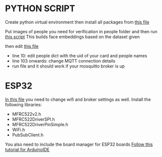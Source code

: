
# PYTHON SCRIPT

Create python virtual environment then install all packages from [this file](requirements.txt)

Put images of people you need for verification in people folder and then run [this script](extract_embeddings.py)
This builds face embeddings based on the dataset given

then edit [this file](recognise_face_cam.py)

- line 10: edit people dict with the uid of your card and people names
- line 103 onwards: change MQTT connection details
- run file and it should work if your mosquitto broker is up

# ESP32

[In this file](esp32\esp32.ino) you need to change wifi and broker settings as well.
Install the following libraries:

- MFRC522v2.h
- MFRC522DriverSPI.h
- MFRC522DriverPinSimple.h
- WiFi.h
- PubSubClient.h

You also need to include the board manager for ESP32 boards
[Follow this tutorial for ArduinoIDE](https://randomnerdtutorials.com/installing-the-esp32-board-in-arduino-ide-windows-instructions/)
